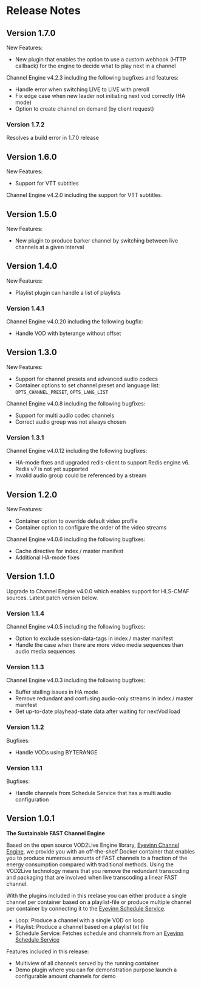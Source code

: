# Release Notes

## Version 1.7.0

New Features:

- New plugin that enables the option to use a custom webhook (HTTP callback) for the engine to decide what to play next in a channel

Channel Engine v4.2.3 including the following bugfixes and features:

- Handle error when switching LIVE to LIVE with preroll
- Fix edge case when new leader not initiating next vod correctly (HA mode)
- Option to create channel on demand (by client request)

### Version 1.7.2

Resolves a build error in 1.7.0 release

## Version 1.6.0

New Features:

- Support for VTT subtitles

Channel Engine v4.2.0 including the support for VTT subtitles.

## Version 1.5.0

New Features:

- New plugin to produce barker channel by switching between live channels at a given interval

## Version 1.4.0

New Features:

- Playlist plugin can handle a list of playlists

### Version 1.4.1

Channel Engine v4.0.20 including the following bugfix:

- Handle VOD with byterange without offset

## Version 1.3.0

New Features:

- Support for channel presets and advanced audio codecs
- Container options to set channel preset and language list: `OPTS_CHANNEL_PRESET`, `OPTS_LANG_LIST`

Channel Engine v4.0.8 including the following bugfixes:

- Support for multi audio codec channels
- Correct audio group was not always chosen

### Version 1.3.1

Channel Engine v4.0.12 including the following bugfixes:

- HA-mode fixes and upgraded redis-client to support Redis engine v6. Redis v7 is not yet supported
- Invalid audio group could be referenced by a stream

## Version 1.2.0

New Features:

- Container option to override default video profile
- Container option to configure the order of the video streams

Channel Engine v4.0.6 including the following bugfixes:

- Cache directive for index / master manifest
- Additional HA-mode fixes

## Version 1.1.0

Upgrade to Channel Engine v4.0.0 which enables support for HLS-CMAF sources. Latest patch version below.

### Version 1.1.4

Channel Engine v4.0.5 including the following bugfixes:

- Option to exclude ssesion-data-tags in index / master manifest
- Handle the case when there are more video media sequences than audio media sequences

### Version 1.1.3

Channel Engine v4.0.3 including the following bugfixes:

- Buffer stalling issues in HA mode
- Remove redundant and confusing audio-only streams in index / master manifest
- Get up-to-date playhead-state data after waiting for nextVod load

### Version 1.1.2

Bugfixes:

- Handle VODs using BYTERANGE

### Version 1.1.1

Bugfixes:

- Handle channels from Schedule Service that has a multi audio configuration

## Version 1.0.1

**The Sustainable FAST Channel Engine**

Based on the open source VOD2Live Engine library, [Eyevinn Channel Engine](https://github.com/Eyevinn/channel-engine), we provide you with an off-the-shelf Docker container that enables you to produce numerous amounts of FAST channels to a fraction of the energy consumption compared with traditional methods. Using the VOD2Live technology means that you remove the redundant transcoding and packaging that are involved when live transcoding a linear FAST channel.

With the plugins included in this reelase you can either produce a single channel per container based on a playlist-file or produce multiple channel per container by connecting it to the [Eyevinn Schedule Service](https://github.com/Eyevinn/schedule-service).

- Loop: Produce a channel with a single VOD on loop
- Playlist: Produce a channel based on a playlist txt file
- Schedule Service: Fetches schedule and channels from an [Eyevinn Schedule Service](https://github.com/Eyevinn/schedule-service)

Features included in this release:

- Multiview of all channels served by the running container
- Demo plugin where you can for demonstration purpose launch a configurable amount channels for demo
